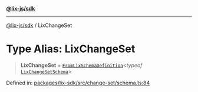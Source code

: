 [**@lix-js/sdk**](../README.md)

***

[@lix-js/sdk](../README.md) / LixChangeSet

# Type Alias: LixChangeSet

> **LixChangeSet** = [`FromLixSchemaDefinition`](FromLixSchemaDefinition.md)\<*typeof* [`LixChangeSetSchema`](../variables/LixChangeSetSchema.md)\>

Defined in: [packages/lix-sdk/src/change-set/schema.ts:84](https://github.com/opral/monorepo/blob/fb8153a2c5d4710eaaabf056fe653be88060a185/packages/lix-sdk/src/change-set/schema.ts#L84)
